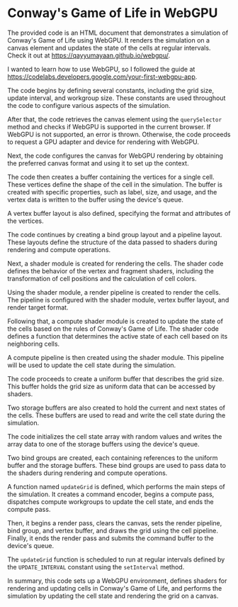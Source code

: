 # Conway's Game of Life in WebGPU

The provided code is an HTML document that demonstrates a simulation of Conway's Game of Life using WebGPU. It renders the simulation on a canvas element and updates the state of the cells at regular intervals. Check it out at https://qayyumayaan.github.io/webgpu/. 

I wanted to learn how to use WebGPU, so I followed the guide at https://codelabs.developers.google.com/your-first-webgpu-app. 

The code begins by defining several constants, including the grid size, update interval, and workgroup size. These constants are used throughout the code to configure various aspects of the simulation.

After that, the code retrieves the canvas element using the `querySelector` method and checks if WebGPU is supported in the current browser. If WebGPU is not supported, an error is thrown. Otherwise, the code proceeds to request a GPU adapter and device for rendering with WebGPU.

Next, the code configures the canvas for WebGPU rendering by obtaining the preferred canvas format and using it to set up the context.

The code then creates a buffer containing the vertices for a single cell. These vertices define the shape of the cell in the simulation. The buffer is created with specific properties, such as label, size, and usage, and the vertex data is written to the buffer using the device's queue.

A vertex buffer layout is also defined, specifying the format and attributes of the vertices.

The code continues by creating a bind group layout and a pipeline layout. These layouts define the structure of the data passed to shaders during rendering and compute operations.

Next, a shader module is created for rendering the cells. The shader code defines the behavior of the vertex and fragment shaders, including the transformation of cell positions and the calculation of cell colors.

Using the shader module, a render pipeline is created to render the cells. The pipeline is configured with the shader module, vertex buffer layout, and render target format.

Following that, a compute shader module is created to update the state of the cells based on the rules of Conway's Game of Life. The shader code defines a function that determines the active state of each cell based on its neighboring cells.

A compute pipeline is then created using the shader module. This pipeline will be used to update the cell state during the simulation.

The code proceeds to create a uniform buffer that describes the grid size. This buffer holds the grid size as uniform data that can be accessed by shaders.

Two storage buffers are also created to hold the current and next states of the cells. These buffers are used to read and write the cell state during the simulation.

The code initializes the cell state array with random values and writes the array data to one of the storage buffers using the device's queue.

Two bind groups are created, each containing references to the uniform buffer and the storage buffers. These bind groups are used to pass data to the shaders during rendering and compute operations.

A function named `updateGrid` is defined, which performs the main steps of the simulation. It creates a command encoder, begins a compute pass, dispatches compute workgroups to update the cell state, and ends the compute pass.

Then, it begins a render pass, clears the canvas, sets the render pipeline, bind group, and vertex buffer, and draws the grid using the cell pipeline. Finally, it ends the render pass and submits the command buffer to the device's queue.

The `updateGrid` function is scheduled to run at regular intervals defined by the `UPDATE_INTERVAL` constant using the `setInterval` method.

In summary, this code sets up a WebGPU environment, defines shaders for rendering and updating cells in Conway's Game of Life, and performs the simulation by updating the cell state and rendering the grid on a canvas.
